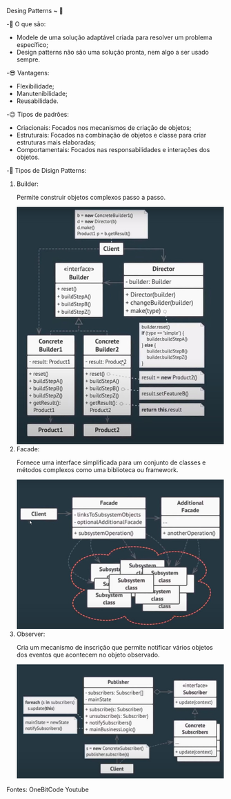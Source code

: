 Desing Patterns ~ 🚀

-🤔 O que são:
<ul>
<li>Modele de uma solução adaptável criada para resolver um problema específico;</li>
<li>Design patterns não são uma solução pronta, nem algo a ser usado sempre.</li>
</ul>
-😎 Vantagens:
<ul>
<li>Flexibilidade;</li>
<li>Manutenibilidade;</li>
<li>Reusabilidade.</li>
</ul>
-😉 Tipos de padrôes:
<ul>
<li>Criacionais: Focados nos mecanismos de criação de objetos;</li>
<li>Estruturais: Focados na combinação de objetos e classe para criar estruturas mais elaboradas;</li>
<li>Comportamentais: Focados nas responsabilidades e interações dos objetos. </li>
</ul>

-🤗 Tipos de Disign Patterns:
<ol>
<li>
Builder:
<p>Permite construir objetos complexos passo a passo.</p>
<img src="./assets/build.jpg">
</li>
<li>
Facade:
<p>Fornece uma interface simplificada para um conjunto de classes e métodos complexos como uma biblioteca ou framework.</p>
<img src="./assets/facade.jpg">
</li>
<li>
Observer:
<p>Cria um mecanismo de inscrição que permite notificar vários objetos dos eventos que acontecem no objeto observado.</p>
<img src="./assets/observer.jpg">
</li>
</ol>

Fontes: <a src='https://www.youtube.com/watch?v=A3zr57hZjMo&t=392s&ab_channel=OneBitCode' target="_blank">OneBitCode Youtube</a>

